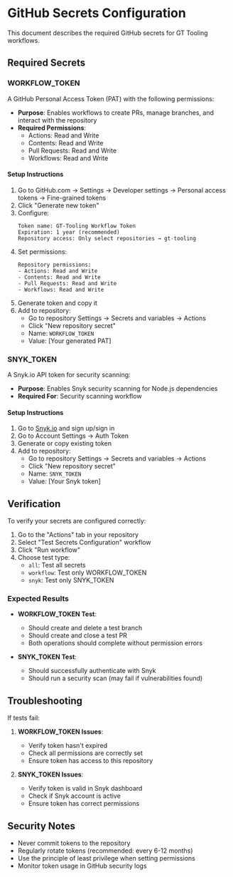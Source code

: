 # GitHub Secrets Configuration

This document describes the required GitHub secrets for GT Tooling workflows.

## Required Secrets

### WORKFLOW_TOKEN

A GitHub Personal Access Token (PAT) with the following permissions:

- **Purpose**: Enables workflows to create PRs, manage branches, and interact with the repository
- **Required Permissions**:
  - Actions: Read and Write
  - Contents: Read and Write
  - Pull Requests: Read and Write
  - Workflows: Read and Write

#### Setup Instructions

1. Go to GitHub.com → Settings → Developer settings → Personal access tokens → Fine-grained tokens
2. Click "Generate new token"
3. Configure:
   ```
   Token name: GT-Tooling Workflow Token
   Expiration: 1 year (recommended)
   Repository access: Only select repositories → gt-tooling
   ```
4. Set permissions:
   ```
   Repository permissions:
   - Actions: Read and Write
   - Contents: Read and Write
   - Pull Requests: Read and Write
   - Workflows: Read and Write
   ```
5. Generate token and copy it
6. Add to repository:
   - Go to repository Settings → Secrets and variables → Actions
   - Click "New repository secret"
   - Name: `WORKFLOW_TOKEN`
   - Value: [Your generated PAT]

### SNYK_TOKEN

A Snyk.io API token for security scanning:

- **Purpose**: Enables Snyk security scanning for Node.js dependencies
- **Required For**: Security scanning workflow

#### Setup Instructions

1. Go to [Snyk.io](https://snyk.io) and sign up/sign in
2. Go to Account Settings → Auth Token
3. Generate or copy existing token
4. Add to repository:
   - Go to repository Settings → Secrets and variables → Actions
   - Click "New repository secret"
   - Name: `SNYK_TOKEN`
   - Value: [Your Snyk token]

## Verification

To verify your secrets are configured correctly:

1. Go to the "Actions" tab in your repository
2. Select "Test Secrets Configuration" workflow
3. Click "Run workflow"
4. Choose test type:
   - `all`: Test all secrets
   - `workflow`: Test only WORKFLOW_TOKEN
   - `snyk`: Test only SNYK_TOKEN

### Expected Results

- **WORKFLOW_TOKEN Test**:
  - Should create and delete a test branch
  - Should create and close a test PR
  - Both operations should complete without permission errors

- **SNYK_TOKEN Test**:
  - Should successfully authenticate with Snyk
  - Should run a security scan (may fail if vulnerabilities found)

## Troubleshooting

If tests fail:

1. **WORKFLOW_TOKEN Issues**:
   - Verify token hasn't expired
   - Check all permissions are correctly set
   - Ensure token has access to this repository

2. **SNYK_TOKEN Issues**:
   - Verify token is valid in Snyk dashboard
   - Check if Snyk account is active
   - Ensure token has correct permissions

## Security Notes

- Never commit tokens to the repository
- Regularly rotate tokens (recommended: every 6-12 months)
- Use the principle of least privilege when setting permissions
- Monitor token usage in GitHub security logs
